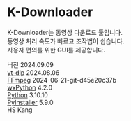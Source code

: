 # K-Downloader
<p>K-Downloader는 동영상 다운로드 툴입니다.
<br>동영상 처리 속도가 빠르고 조작법이 쉽습니다.
<br>사용자 편의를 위한 GUI를 제공합니다.

<p>버전 2024.09.09
<br><a href="https://github.com/yt-dlp/yt-dlp">yt-dlp</a> 2024.08.06
<br><a href="https://www.ffmpeg.org/">FFmpeg</a> 2024-06-21-git-d45e20c37b
<br><a href="https://wxpython.org/">wxPython</a> 4.2.0
<br><a href="https://www.python.org/">Python</a> 3.10.10
<br><a href="https://pyinstaller.org/">PyInstaller</a> 5.9.0
<br>HS Kang
